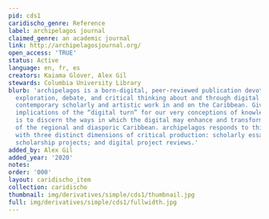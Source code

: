 ```yaml
---
pid: cds1
caridischo_genre: Reference
label: archipelagos journal
claimed_genre: an academic journal
link: http://archipelagosjournal.org/
open_access: 'TRUE'
status: Active
language: en, fr, es
creators: Kaiama Glover, Alex Gil
stewards: Columbia University Library
blurb: 'archipelagos is a born-digital, peer-reviewed publication devoted to creative
  exploration, debate, and critical thinking about and through digital practices in
  contemporary scholarly and artistic work in and on the Caribbean. Given the wide
  implications of the “digital turn” for our very conceptions of knowledge, our mission
  is to discern the ways in which the digital may enhance and transform our comprehension
  of the regional and diasporic Caribbean. archipelagos responds to this challenge
  with three distinct dimensions of critical production: scholarly essays; digital
  scholarship projects; and digital project reviews.'
added_by: Alex Gil
added_year: '2020'
notes: 
order: '000'
layout: caridischo_item
collection: caridischo
thumbnail: img/derivatives/simple/cds1/thumbnail.jpg
full: img/derivatives/simple/cds1/fullwidth.jpg
---
```

